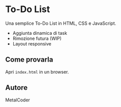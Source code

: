 # To-Do List

Una semplice To-Do List in HTML, CSS e JavaScript.
- Aggiunta dinamica di task
- Rimozione futura (WIP)
- Layout responsive

## Come provarla

Apri `index.html` in un browser.

## Autore

MetalCoder
